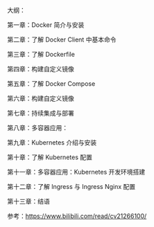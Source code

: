 大纲：

第一章：Docker 简介与安装

第二章：了解 Docker Client 中基本命令

第三章：了解 Dockerfile

第四章：构建自定义镜像

第五章：了解 Docker Compose

第六章：构建自定义镜像

第七章：持续集成与部署

第八章：多容器应用：

第九章：Kubernetes 介绍与安装

第十章：了解 Kubernetes 配置

第十一章：多容器应用：Kubernetes 开发环境搭建

第十二章：了解 Ingress 与 Ingress Nginx 配置

第十三章：结语

参考：https://www.bilibili.com/read/cv21266100/
